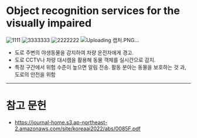 # Object recognition services for the visually impaired
![1111](https://github.com/user-attachments/assets/8af4e06d-d85c-4727-bbbf-b8b41233154f)
![3333333](https://github.com/user-attachments/assets/1d655a2d-c12c-4bc9-9685-a017b3b1a3af)
![2222222](https://github.com/user-attachments/assets/10c1a171-d754-4393-bab6-1a0f6deb4598)
![Uploading 캡처.PNG…]()

- 도로 주변의 야생동물을 감지하여 차량 운전자에게 경고.
- 도로 CCTV나 차량 대시캠을 활용해 동물 객체를 실시간으로 감지.
- 특정 구간에서 위험 수준이 높으면 알림 전송.
활동 분야는 동물을 보호하는 것 과, 도로의 안전을 위함
--------------------------------------------------------
# 참고 문헌
- https://journal-home.s3.ap-northeast-2.amazonaws.com/site/koreaai2022/abs/0085F.pdf
